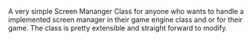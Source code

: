 A very simple Screen Mananger Class for anyone who wants to handle a implemented screen manager in their game engine class and or for their game.
The class is pretty extensible and straight forward to modify.

